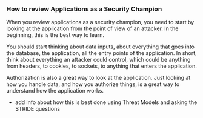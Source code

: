 ### How to review Applications as a Security Champion

When you review applications as a security champion, you need to start by looking at the application from the point of view of an attacker. In the beginning, this is the best way to learn.

You should start thinking about data inputs, about everything that goes into the database, the application, all the entry points of the application. In short, think about everything an attacker could control, which could be anything from headers, to cookies, to sockets, to anything that enters the application.

Authorization is also a great way to look at the application. Just looking at how you handle data, and how you authorize things, is a great way to understand how the application works.

* add info about how this is best done using Threat Models and asking the STRIDE questions
